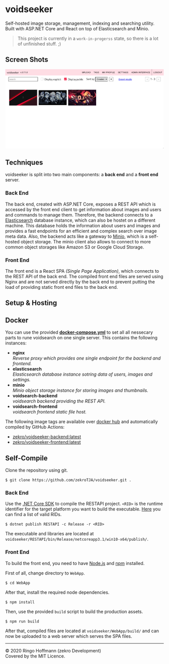 # voidseeker

Self-hosted image storage, management, indexing and searching utility. Built with ASP.NET Core and React on top of Elasticsearch and Minio.

> This project is currently in a `work-in-progerss` state, so there is a lot of unfinished stuff. ;)

## Screen Shots

![](.github/media/demo.gif)

## Techniques

voidseeker is split into two main components: a **back end** and a **front end** server.

### Back End

The back end, created with ASP.NET Core, exposes a REST API which is accessed by the front end client to get information about images and users and commands to manage them. Therefore, the backend connects to a [Elasticsearch](https://www.elastic.co) database instance, which can also be hostet on a different machine. This database holds the information about users and images and provides a fast endpoints for an efficient and complex search over image meta data. Also, the backend acts like a gateway to [Minio](https://min.io), which is a self-hosted object storage. The minio client also allows to connect to more common object storages like Amazon S3 or Google Cloud Storage.

### Front End

The front end is a React SPA *(Single Page Application)*, which connects to the REST API of the back end. The compiled front end files are served using Nginx and are not served directly by the back end to prevent putting the load of providing static front end files to the back end.

## Setup & Hosting

## Docker

You can use the provided [**docker-compose.yml**](docker-compose.yml) to set all all nessecary parts to rune voidsearch on one single server. This contains the following instances:
- **nginx**  
  *Reverse proxy which provides one single endpoint for the backend and frontend.*
- **elasticsearch**  
  *Elasticsearch database instance sotring data of users, images and settings.*
- **minio**  
  *Minio object storage instance for storing images and thumbnails.*
- **voidsearch-backend**  
  *voidsearch backend providing the REST API.*
- **voidsearch-frontend**  
  *voidsearch frontend static file host.*

The following image tags are available over [docker hub](https://hub.docker.com) and automatically compiled by GitHub Actions:
- [zekro/voidseeker-backend:latest](https://hub.docker.com/r/zekro/voidseeker-backend/tags)
- [zekro/voidseeker-frontend:latest](https://hub.docker.com/r/zekro/voidseeker-frontend/tags)

## Self-Compile

Clone the repository using git.
```
$ git clone https://github.com/zekroTJA/voidseeker.git .
```

### Back End

Use the [.NET Core SDK](https://dotnet.microsoft.com/download) to compile the RESTAPI project. `<RID>` is the runtime identifier for the target platform you want to build the executable. [Here](https://docs.microsoft.com/en-us/dotnet/core/rid-catalog) you can find a list of valid RIDs.
```
$ dotnet publish RESTAPI -c Release -r <RID>
```
The executable and libraries are located at `voidseeker/RESTAPI/bin/Release/netcoreapp3.1/win10-x64/publish/`.

### Front End

To build the front end, you need to have [Node.js](https://nodejs.org/en/download/) and [npm](https://docs.npmjs.com/downloading-and-installing-node-js-and-npm) installed.

First of all, change directory to `WebApp`.
```
$ cd WebApp
```

After that, install the required node dependencies.
```
$ npm install
```

Then, use the provided `build` script to build the production assets.
```
$ npm run build
```
After that, compiled files are located at `voidseeker/WebApp/build/` and can now be uploaded to a web server which serves the SPA files.

---

© 2020 Ringo Hoffmann (zekro Development)  
Covered by the MIT Licence.
